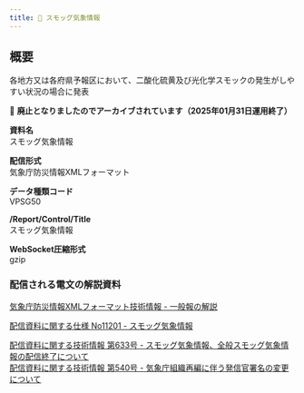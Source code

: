 ```yaml
---
title: 🚫 スモッグ気象情報
---
```


## 概要
各地方又は各府県予報区において、二酸化硫黄及び光化学スモックの発生がしやすい状況の場合に発表

&#x1f6ab; **廃止となりましたのでアーカイブされています（2025年01月31日運用終了）**

**資料名** <br/>
 スモッグ気象情報
 
**配信形式** <br/>
 気象庁防災情報XMLフォーマット

**データ種類コード** <br/>
 VPSG50

**/Report/Control/Title** <br/>
 スモッグ気象情報
 
**WebSocket圧縮形式** <br/>
 gzip

### 配信される電文の解説資料
[気象庁防災情報XMLフォーマット技術情報 - 一般報の解説](https://dmdata.jp/docs/jma/manual/0221-0323_20240216.pdf) 
 
 
[配信資料に関する仕様 No11201 - スモッグ気象情報](https://www.data.jma.go.jp/suishin/shiyou/pdf/no11201)


[配信資料に関する技術情報 第633号 - スモッグ気象情報、全般スモッグ気象情報の配信終了について](https://dmdata.jp/docs/jma/technical/633.pdf) <br/>
[配信資料に関する技術情報 第540号 - 気象庁組織再編に伴う発信官署名の変更について](https://dmdata.jp/docs/jma/technical/540.pdf)
